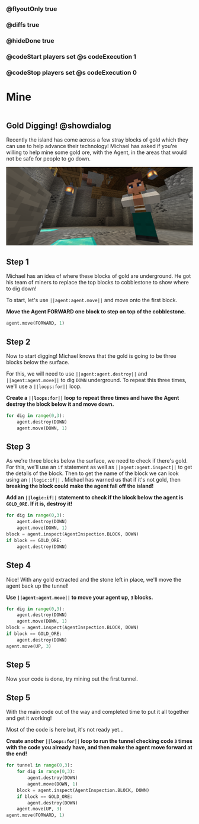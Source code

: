 ### @flyoutOnly true
### @diffs true
### @hideDone true
### @codeStart players set @s codeExecution 1
### @codeStop players set @s codeExecution 0

# Mine

```template
```

## Gold Digging! @showdialog

Recently the island has come across a few stray blocks of gold which they can use to help advance their technology! Michael has asked if you're willing to help mine some gold ore, with the Agent, in the areas that would not be safe for people to go down.

![Picture of Mine expert and mine](https://raw.githubusercontent.com/CausewayDigital/Minecraft-EE-MakeCode/refs/heads/master/tutorials/python-islands/island-3/mine/cover.png)

## Step 1

Michael has an idea of where these blocks of gold are underground. He got his team of miners to replace the top blocks to cobblestone to show where to dig down!

To start, let's use ``||agent:agent.move||`` and move onto the first block.

**Move the Agent FORWARD one block to step on top of the cobblestone.**

```python
agent.move(FORWARD, 1)
```

## Step 2

Now to start digging! Michael knows that the gold is going to be three blocks below the surface.

For this, we will need to use ``||agent:agent.destroy||`` and ``||agent:agent.move||`` to dig `DOWN` underground. To repeat this three times, we'll use a ``||loops:for||`` loop.

**Create a ``||loops:for||`` loop to repeat three times and have the Agent destroy the block below it and move down.**

```python
for dig in range(0,3):
    agent.destroy(DOWN)
    agent.move(DOWN, 1)
```

## Step 3

As we're three blocks below the surface, we need to check if there's gold. For this, we'll use an `if` statement as well as ``||agent:agent.inspect||`` to get the details of the block. Then to get the name of the block we can look using an ``||logic:if||`` . Michael has warned us that if it's not gold, then **breaking the block could make the agent fall off the island!**

**Add an ``||logic:if||`` statement to check if the block below the agent is `GOLD_ORE`. If it is, destroy it!**

```python
for dig in range(0,3):
    agent.destroy(DOWN)
    agent.move(DOWN, 1)
block = agent.inspect(AgentInspection.BLOCK, DOWN)
if block == GOLD_ORE:
    agent.destroy(DOWN)
```

## Step 4

Nice! With any gold extracted and the stone left in place, we'll move the agent back up the tunnel!

**Use ``||agent:agent.move||`` to move your agent up, `3` blocks.**
```python
for dig in range(0,3):
    agent.destroy(DOWN)
    agent.move(DOWN, 1)
block = agent.inspect(AgentInspection.BLOCK, DOWN)
if block == GOLD_ORE:
    agent.destroy(DOWN)
agent.move(UP, 3)
```

## Step 5

Now your code is done, try mining out the first tunnel.

## Step 5

With the main code out of the way and completed time to put it all together and get it working!

Most of the code is here but, it's not ready yet...

**Create another ``||loops:for||`` loop to run the tunnel checking code `3` times with the code you already have, and then make the agent move forward at the end!**

```python
for tunnel in range(0,3):
    for dig in range(0,3):
        agent.destroy(DOWN)
        agent.move(DOWN, 1)
    block = agent.inspect(AgentInspection.BLOCK, DOWN)
    if block == GOLD_ORE:
        agent.destroy(DOWN)
    agent.move(UP, 3)
agent.move(FORWARD, 1)
```